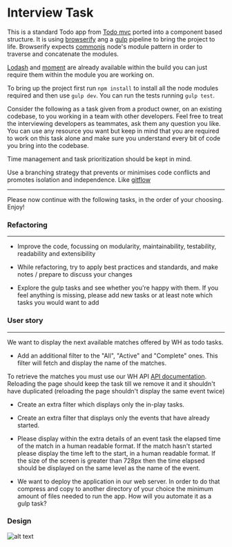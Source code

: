 # Interview Task

This is a standard Todo app from [Todo mvc](http://todomvc.com/) ported into a component based structure. It is using [browserify](http://browserify.org/) ang a [gulp](http://gulpjs.com/) pipeline to bring the project to life. Browserify expects [commonjs](https://nodejs.org/docs/latest/api/modules.html) node's module pattern in order to traverse and concatenate the modules.

[Lodash](https://lodash.com/) and [moment](http://momentjs.com/) are already available within the build you can just require them within the module you are working on.

To bring up the project first run `npm install` to install all the node modules required and then use `gulp dev`. You can run the tests running `gulp test`.

Consider the following as a task given from a product owner, on an existing codebase, to you working in a team with other developers. Feel free to treat the interviewing developers as teammates, ask them any question you like. You can use any resource you want but keep in mind that you are required to work on this task alone and make sure you understand every bit of code you bring into the codebase.

Time management and task prioritization should be kept in mind.

Use a branching strategy that prevents or minimises code conflicts and promotes isolation and independence. Like [gitflow](http://nvie.com/posts/a-successful-git-branching-model/)

---

Please now continue with the following tasks, in the order of your choosing. Enjoy!

### Refactoring
---

* Improve the code, focussing on modularity, maintainability, testability, readability and extensibility

* While refactoring, try to apply best practices and standards, and make notes / prepare to discuss your changes

* Explore the gulp tasks and see whether you're happy with them. If you feel anything is missing, please add new tasks or at least note which tasks you would want to add

### User story
---

We want to display the next available matches offered by WH as todo tasks.

* Add an additional filter to the "All", "Active" and "Complete" ones. This filter will fetch and display the name of the matches.

To retrieve the matches you must use our WH API [API documentation](WHAPI.md). Reloading the page should keep the task till we remove it and it shouldn't have duplicated (reloading the page shouldn't display the same event twice)

* Create an extra filter which displays only the in-play tasks.

* Create an extra filter that displays only the events that have already started.

* Please display within the extra details of an event task the elapsed time of the match in a human readable format. If the match hasn't started please display the time left to the start, in a human readable format. If the size of the screen is greater than 728px then the time elapsed should be displayed on the same level as the name of the event.

* We want to deploy the application in our web server. In order to do that compress and copy to another directory of your choice the minimum amount of files needed to run the app. How will you automate it as a gulp task?

### Design
![alt text](http://gitlab.williamhill-dev.local/lpapazianis/interview-todo-mvc-angular/raw/master/designs/to-do-all-01.png "Logo Title Text 1")
